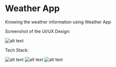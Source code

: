 # Weather App
Knowing the weather information using Weather App

Screenshot of the UI/UX Design:

![alt text](https://i.imgur.com/Gr8FUO1.png "The Design") 

Tech Stack:

![alt text](https://i.imgur.com/nYUwci7.jpg "JavaScript") 
![alt text](https://i.imgur.com/AvoEJhZ.png "Node.js") 
![alt text](https://i.imgur.com/vHELOY7.png "Webpack.js") 
